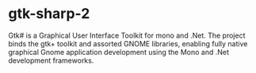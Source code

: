 # gtk-sharp-2
Gtk# is a Graphical User Interface Toolkit for mono and .Net. The project binds the gtk+ toolkit and assorted GNOME libraries, enabling fully native graphical Gnome application development using the Mono and .Net development frameworks.

